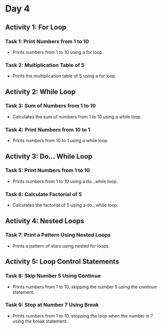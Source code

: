 # Day 4

## **Activity 1: For Loop**

### Task 1: Print Numbers from 1 to 10

- Prints numbers from 1 to 10 using a for loop.

### Task 2: Multiplication Table of 5

- Prints the multiplication table of 5 using a for loop.

## **Activity 2: While Loop**

### Task 3: Sum of Numbers from 1 to 10

- Calculates the sum of numbers from 1 to 10 using a while loop.

### Task 4: Print Numbers from 10 to 1

- Prints numbers from 10 to 1 using a while loop.

## **Activity 3: Do... While Loop**

### Task 5: Print Numbers from 1 to 10

- Prints numbers from 1 to 10 using a do...while loop.

### Task 6: Calculate Factorial of 5

- Calculates the factorial of 5 using a do...while loop.

## **Activity 4: Nested Loops**

### Task 7: Print a Pattern Using Nested Loops

- Prints a pattern of stars using nested for loops.

## **Activity 5: Loop Control Statements**

### Task 8: Skip Number 5 Using Continue

- Prints numbers from 1 to 10, skipping the number 5 using the continue statement.

### Task 9: Stop at Number 7 Using Break

- Prints numbers from 1 to 10, stopping the loop when the number is 7 using the break statement.
